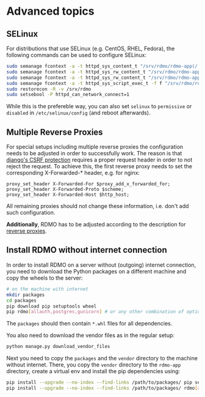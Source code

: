# Advanced topics

## SELinux

For distributions that use SELinux (e.g. CentOS, RHEL, Fedora), the following commands can be used to configure SELinux:

```bash
sudo semanage fcontext -a -t httpd_sys_content_t "/srv/rdmo/rdmo-app(/.*)?"
sudo semanage fcontext -a -t httpd_sys_rw_content_t "/srv/rdmo/rdmo-app/static_root/CACHE(/.*)?"
sudo semanage fcontext -a -t httpd_sys_rw_content_t "/srv/rdmo/rdmo-app/log(/.*)?"
sudo semanage fcontext -a -t httpd_sys_script_exec_t -f f "/srv/rdmo/rdmo-app/env(/.*)?/.+\.so(\.[^/]*)*"
sudo restorecon -R -v /srv/rdmo
sudo setsebool -P httpd_can_network_connect=1
```

While this is the prefereble way, you can also set `selinux` to `permissive` or `disabled` in `/etc/selinux/config` (and reboot afterwards).

## Multiple Reverse Proxies

For special setups including multiple reverse proxies the configuration needs to be adjusted in order to successfully work.
The reason is that [django's CSRF protection](https://docs.djangoproject.com/en/4.2/ref/csrf/#how-it-works) requires a proper request header in order to not reject the request.
To achieve this, the first reverse proxy needs to set the corresponding X-Forwarded-* header, e.g. for nginx:

```
proxy_set_header X-Forwarded-For $proxy_add_x_forwarded_for;
proxy_set_header X-Forwarded-Proto $scheme;
proxy_set_header X-Forwarded-Host $http_host;
```

All remaining proxies should not change these information, i.e. don't add such configuration.

**Additionally**, RDMO has to be adjusted according to the description for [reverse proxies](../configuration/general#optional-reverse-proxy).

## Install RDMO without internet connection

In order to install RDMO on a server without (outgoing) internet connection, you need to download the Python packages on a different machine and copy the wheels to the server:

```bash
# on the machine with internet
mkdir packages
cd packages
pip download pip setuptools wheel
pip rdmo[allauth,postgres,gunicorn] # or any other combination of optional dependencies
```

The `packages` should then contain `*.whl` files for all dependencies.

You also need to download the vendor files as in the regular setup:

```python
python manage.py download_vendor_files
```

Next you need to copy the `packages` and the `vendor` directory to the machine without internet. There, you copy the `vendor` directory to the `rdmo-app` directory, create a virtual env and install the pip dependencies using:

```bash
pip install --upgrade --no-index --find-links /path/to/packages/ pip setuptools wheel
pip install --upgrade --no-index --find-links /path/to/packages/ rdmo[allauth,postgres,gunicorn]
```
